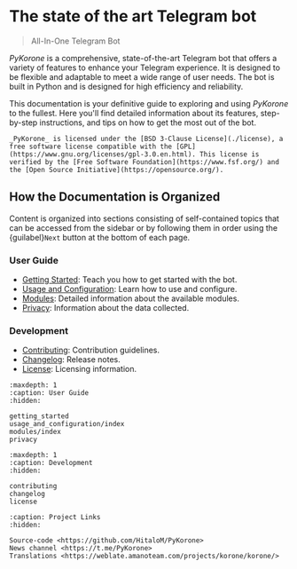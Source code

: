 # The state of the art Telegram bot

> All-In-One Telegram Bot

_PyKorone_ is a comprehensive, state-of-the-art Telegram bot that offers a variety of features to enhance your Telegram experience. It is designed to be flexible and adaptable to meet a wide range of user needs. The bot is built in Python and is designed for high efficiency and reliability.

This documentation is your definitive guide to exploring and using _PyKorone_ to the fullest. Here you'll find detailed information about its features, step-by-step instructions, and tips on how to get the most out of the bot.

```{note}
_PyKorone_ is licensed under the [BSD 3-Clause License](./license), a free software license compatible with the [GPL](https://www.gnu.org/licenses/gpl-3.0.en.html). This license is verified by the [Free Software Foundation](https://www.fsf.org/) and the [Open Source Initiative](https://opensource.org/).
```

## How the Documentation is Organized

Content is organized into sections consisting of self-contained topics that can be accessed from the sidebar or by following them in order using the {guilabel}`Next` button at the bottom of each page.

### User Guide

- [Getting Started](./getting_started): Teach you how to get started with the bot.
- [Usage and Configuration](./usage_and_configuration/index): Learn how to use and configure.
- [Modules](./modules/index): Detailed information about the available modules.
- [Privacy](./privacy): Information about the data collected.

### Development

- [Contributing](./contributing): Contribution guidelines.
- [Changelog](./changelog): Release notes.
- [License](./license): Licensing information.

```{toctree}
:maxdepth: 1
:caption: User Guide
:hidden:

getting_started
usage_and_configuration/index
modules/index
privacy
```

```{toctree}
:maxdepth: 1
:caption: Development
:hidden:

contributing
changelog
license
```

```{toctree}
:caption: Project Links
:hidden:

Source-code <https://github.com/HitaloM/PyKorone>
News channel <https://t.me/PyKorone>
Translations <https://weblate.amanoteam.com/projects/korone/korone/>
```
